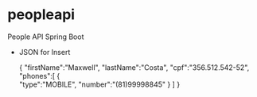 # peopleapi
People API Spring Boot

- JSON for Insert

	{
		"firstName":"Maxwell",
		"lastName":"Costa",
		"cpf":"356.512.542-52",
		"phones":[
			{			
				"type":"MOBILE",
				"number":"(81)99998845"	
			}
		]
	}

